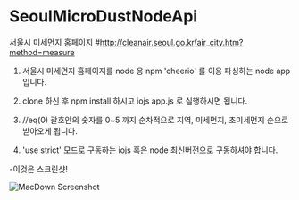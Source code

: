 # SeoulMicroDustNodeApi
서울시 미세먼지 홈페이지
#http://cleanair.seoul.go.kr/air_city.htm?method=measure

1. 서울시 미세먼지 홈페이지를 node 용 npm 'cheerio' 를 이용 파싱하는 node app 입니다.

2. clone 하신 후 npm install 하시고 iojs app.js 로 실행하시면 됩니다.

3. //eq(0) 괄호안의 숫자를 0~5 까지 순차적으로 지역, 미세먼지, 초미세먼지 순으로 받아오게 됩니다.

4. 'use strict' 모드로 구동하는 iojs 혹은 node 최신버전으로 구동하셔야 합니다.

-이것은 스크린샷!

![MacDown Screenshot](https://github.com/tedpark/tedpark.github.io/blob/master/img/Dust/1.png?raw=true)
